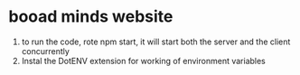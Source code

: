 # booad minds website

1. to run the code, rote npm start, it will start both the server and the client concurrently
2. Instal the DotENV extension for working of environment variables
 
